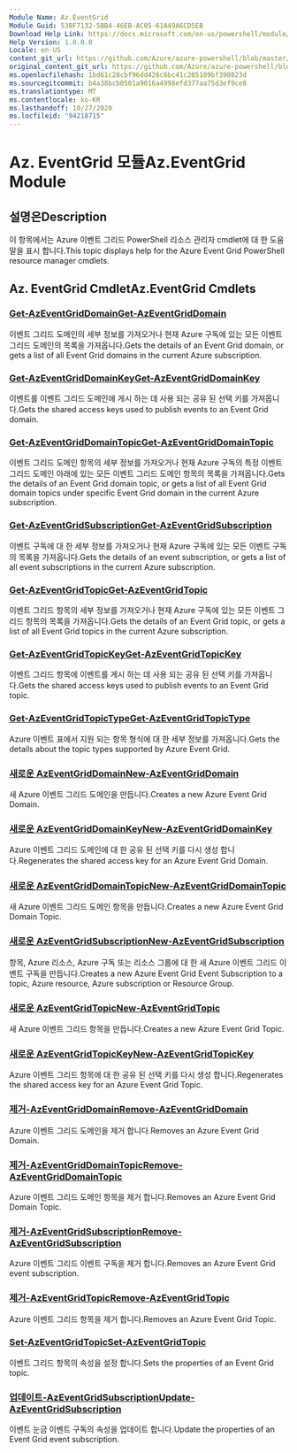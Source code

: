 ```yaml
---
Module Name: Az.EventGrid
Module Guid: 53BF7132-5BB4-46EB-AC05-61A49A6CD5EB
Download Help Link: https://docs.microsoft.com/en-us/powershell/module/az.eventgrid
Help Version: 1.0.0.0
Locale: en-US
content_git_url: https://github.com/Azure/azure-powershell/blob/master/src/EventGrid/EventGrid/help/Az.EventGrid.md
original_content_git_url: https://github.com/Azure/azure-powershell/blob/master/src/EventGrid/EventGrid/help/Az.EventGrid.md
ms.openlocfilehash: 1bd61c28cbf96dd426c6bc41c205109bf390823d
ms.sourcegitcommit: b4a38bcb0501a9016a4998efd377aa75d3ef9ce8
ms.translationtype: MT
ms.contentlocale: ko-KR
ms.lasthandoff: 10/27/2020
ms.locfileid: "94218715"
---
```

# <span data-ttu-id="7d845-101">Az. EventGrid 모듈</span><span class="sxs-lookup"><span data-stu-id="7d845-101">Az.EventGrid Module</span></span>
## <span data-ttu-id="7d845-102">설명은</span><span class="sxs-lookup"><span data-stu-id="7d845-102">Description</span></span>
<span data-ttu-id="7d845-103">이 항목에서는 Azure 이벤트 그리드 PowerShell 리소스 관리자 cmdlet에 대 한 도움말을 표시 합니다.</span><span class="sxs-lookup"><span data-stu-id="7d845-103">This topic displays help for the Azure Event Grid PowerShell resource manager cmdlets.</span></span>

## <span data-ttu-id="7d845-104">Az. EventGrid Cmdlet</span><span class="sxs-lookup"><span data-stu-id="7d845-104">Az.EventGrid Cmdlets</span></span>
### [<span data-ttu-id="7d845-105">Get-AzEventGridDomain</span><span class="sxs-lookup"><span data-stu-id="7d845-105">Get-AzEventGridDomain</span></span>](Get-AzEventGridDomain.md)
<span data-ttu-id="7d845-106">이벤트 그리드 도메인의 세부 정보를 가져오거나 현재 Azure 구독에 있는 모든 이벤트 그리드 도메인의 목록을 가져옵니다.</span><span class="sxs-lookup"><span data-stu-id="7d845-106">Gets the details of an Event Grid domain, or gets a list of all Event Grid domains in the current Azure subscription.</span></span>

### [<span data-ttu-id="7d845-107">Get-AzEventGridDomainKey</span><span class="sxs-lookup"><span data-stu-id="7d845-107">Get-AzEventGridDomainKey</span></span>](Get-AzEventGridDomainKey.md)
<span data-ttu-id="7d845-108">이벤트를 이벤트 그리드 도메인에 게시 하는 데 사용 되는 공유 된 선택 키를 가져옵니다.</span><span class="sxs-lookup"><span data-stu-id="7d845-108">Gets the shared access keys used to publish events to an Event Grid domain.</span></span>

### [<span data-ttu-id="7d845-109">Get-AzEventGridDomainTopic</span><span class="sxs-lookup"><span data-stu-id="7d845-109">Get-AzEventGridDomainTopic</span></span>](Get-AzEventGridDomainTopic.md)
<span data-ttu-id="7d845-110">이벤트 그리드 도메인 항목의 세부 정보를 가져오거나 현재 Azure 구독의 특정 이벤트 그리드 도메인 아래에 있는 모든 이벤트 그리드 도메인 항목의 목록을 가져옵니다.</span><span class="sxs-lookup"><span data-stu-id="7d845-110">Gets the details of an Event Grid domain topic, or gets a list of all Event Grid domain topics under specific Event Grid domain in the current Azure subscription.</span></span>

### [<span data-ttu-id="7d845-111">Get-AzEventGridSubscription</span><span class="sxs-lookup"><span data-stu-id="7d845-111">Get-AzEventGridSubscription</span></span>](Get-AzEventGridSubscription.md)
<span data-ttu-id="7d845-112">이벤트 구독에 대 한 세부 정보를 가져오거나 현재 Azure 구독에 있는 모든 이벤트 구독의 목록을 가져옵니다.</span><span class="sxs-lookup"><span data-stu-id="7d845-112">Gets the details of an event subscription, or gets a list of all event subscriptions in the current Azure subscription.</span></span>

### [<span data-ttu-id="7d845-113">Get-AzEventGridTopic</span><span class="sxs-lookup"><span data-stu-id="7d845-113">Get-AzEventGridTopic</span></span>](Get-AzEventGridTopic.md)
<span data-ttu-id="7d845-114">이벤트 그리드 항목의 세부 정보를 가져오거나 현재 Azure 구독에 있는 모든 이벤트 그리드 항목의 목록을 가져옵니다.</span><span class="sxs-lookup"><span data-stu-id="7d845-114">Gets the details of an Event Grid topic, or gets a list of all Event Grid topics in the current Azure subscription.</span></span>

### [<span data-ttu-id="7d845-115">Get-AzEventGridTopicKey</span><span class="sxs-lookup"><span data-stu-id="7d845-115">Get-AzEventGridTopicKey</span></span>](Get-AzEventGridTopicKey.md)
<span data-ttu-id="7d845-116">이벤트 그리드 항목에 이벤트를 게시 하는 데 사용 되는 공유 된 선택 키를 가져옵니다.</span><span class="sxs-lookup"><span data-stu-id="7d845-116">Gets the shared access keys used to publish events to an Event Grid topic.</span></span>

### [<span data-ttu-id="7d845-117">Get-AzEventGridTopicType</span><span class="sxs-lookup"><span data-stu-id="7d845-117">Get-AzEventGridTopicType</span></span>](Get-AzEventGridTopicType.md)
<span data-ttu-id="7d845-118">Azure 이벤트 표에서 지원 되는 항목 형식에 대 한 세부 정보를 가져옵니다.</span><span class="sxs-lookup"><span data-stu-id="7d845-118">Gets the details about the topic types supported by Azure Event Grid.</span></span>

### [<span data-ttu-id="7d845-119">새로운 AzEventGridDomain</span><span class="sxs-lookup"><span data-stu-id="7d845-119">New-AzEventGridDomain</span></span>](New-AzEventGridDomain.md)
<span data-ttu-id="7d845-120">새 Azure 이벤트 그리드 도메인을 만듭니다.</span><span class="sxs-lookup"><span data-stu-id="7d845-120">Creates a new Azure Event Grid Domain.</span></span>

### [<span data-ttu-id="7d845-121">새로운 AzEventGridDomainKey</span><span class="sxs-lookup"><span data-stu-id="7d845-121">New-AzEventGridDomainKey</span></span>](New-AzEventGridDomainKey.md)
<span data-ttu-id="7d845-122">Azure 이벤트 그리드 도메인에 대 한 공유 된 선택 키를 다시 생성 합니다.</span><span class="sxs-lookup"><span data-stu-id="7d845-122">Regenerates the shared access key for an Azure Event Grid Domain.</span></span>

### [<span data-ttu-id="7d845-123">새로운 AzEventGridDomainTopic</span><span class="sxs-lookup"><span data-stu-id="7d845-123">New-AzEventGridDomainTopic</span></span>](New-AzEventGridDomainTopic.md)
<span data-ttu-id="7d845-124">새 Azure 이벤트 그리드 도메인 항목을 만듭니다.</span><span class="sxs-lookup"><span data-stu-id="7d845-124">Creates a new Azure Event Grid Domain Topic.</span></span>

### [<span data-ttu-id="7d845-125">새로운 AzEventGridSubscription</span><span class="sxs-lookup"><span data-stu-id="7d845-125">New-AzEventGridSubscription</span></span>](New-AzEventGridSubscription.md)
<span data-ttu-id="7d845-126">항목, Azure 리소스, Azure 구독 또는 리소스 그룹에 대 한 새 Azure 이벤트 그리드 이벤트 구독을 만듭니다.</span><span class="sxs-lookup"><span data-stu-id="7d845-126">Creates a new Azure Event Grid Event Subscription to a topic, Azure resource, Azure subscription or Resource Group.</span></span>

### [<span data-ttu-id="7d845-127">새로운 AzEventGridTopic</span><span class="sxs-lookup"><span data-stu-id="7d845-127">New-AzEventGridTopic</span></span>](New-AzEventGridTopic.md)
<span data-ttu-id="7d845-128">새 Azure 이벤트 그리드 항목을 만듭니다.</span><span class="sxs-lookup"><span data-stu-id="7d845-128">Creates a new Azure Event Grid Topic.</span></span>

### [<span data-ttu-id="7d845-129">새로운 AzEventGridTopicKey</span><span class="sxs-lookup"><span data-stu-id="7d845-129">New-AzEventGridTopicKey</span></span>](New-AzEventGridTopicKey.md)
<span data-ttu-id="7d845-130">Azure 이벤트 그리드 항목에 대 한 공유 된 선택 키를 다시 생성 합니다.</span><span class="sxs-lookup"><span data-stu-id="7d845-130">Regenerates the shared access key for an Azure Event Grid Topic.</span></span>

### [<span data-ttu-id="7d845-131">제거-AzEventGridDomain</span><span class="sxs-lookup"><span data-stu-id="7d845-131">Remove-AzEventGridDomain</span></span>](Remove-AzEventGridDomain.md)
<span data-ttu-id="7d845-132">Azure 이벤트 그리드 도메인을 제거 합니다.</span><span class="sxs-lookup"><span data-stu-id="7d845-132">Removes an Azure Event Grid Domain.</span></span>

### [<span data-ttu-id="7d845-133">제거-AzEventGridDomainTopic</span><span class="sxs-lookup"><span data-stu-id="7d845-133">Remove-AzEventGridDomainTopic</span></span>](Remove-AzEventGridDomainTopic.md)
<span data-ttu-id="7d845-134">Azure 이벤트 그리드 도메인 항목을 제거 합니다.</span><span class="sxs-lookup"><span data-stu-id="7d845-134">Removes an Azure Event Grid Domain Topic.</span></span>

### [<span data-ttu-id="7d845-135">제거-AzEventGridSubscription</span><span class="sxs-lookup"><span data-stu-id="7d845-135">Remove-AzEventGridSubscription</span></span>](Remove-AzEventGridSubscription.md)
<span data-ttu-id="7d845-136">Azure 이벤트 그리드 이벤트 구독을 제거 합니다.</span><span class="sxs-lookup"><span data-stu-id="7d845-136">Removes an Azure Event Grid event subscription.</span></span>

### [<span data-ttu-id="7d845-137">제거-AzEventGridTopic</span><span class="sxs-lookup"><span data-stu-id="7d845-137">Remove-AzEventGridTopic</span></span>](Remove-AzEventGridTopic.md)
<span data-ttu-id="7d845-138">Azure 이벤트 그리드 항목을 제거 합니다.</span><span class="sxs-lookup"><span data-stu-id="7d845-138">Removes an Azure Event Grid Topic.</span></span>

### [<span data-ttu-id="7d845-139">Set-AzEventGridTopic</span><span class="sxs-lookup"><span data-stu-id="7d845-139">Set-AzEventGridTopic</span></span>](Set-AzEventGridTopic.md)
<span data-ttu-id="7d845-140">이벤트 그리드 항목의 속성을 설정 합니다.</span><span class="sxs-lookup"><span data-stu-id="7d845-140">Sets the properties of an Event Grid topic.</span></span>

### [<span data-ttu-id="7d845-141">업데이트-AzEventGridSubscription</span><span class="sxs-lookup"><span data-stu-id="7d845-141">Update-AzEventGridSubscription</span></span>](Update-AzEventGridSubscription.md)
<span data-ttu-id="7d845-142">이벤트 눈금 이벤트 구독의 속성을 업데이트 합니다.</span><span class="sxs-lookup"><span data-stu-id="7d845-142">Update the properties of an Event Grid event subscription.</span></span>

